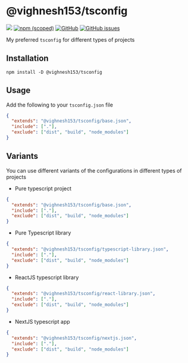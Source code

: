 # @vighnesh153/tsconfig

[![](https://img.shields.io/npm/dt/@vighnesh153/tsconfig)](https://img.shields.io/npm/dt/@vighnesh153/tsconfig)
[![npm (scoped)](https://img.shields.io/npm/v/@vighnesh153/-version)](https://www.npmjs.com/package/@vighnesh153/-version)
[![GitHub](https://img.shields.io/github/license/vighnesh153/vighnesh153-monorepo)](https://github.com/vighnesh153/vighnesh153-monorepo/blob/main/LICENSE)
[![GitHub issues](https://img.shields.io/github/issues/vighnesh153/vighnesh153-monorepo)](https://github.com/vighnesh153/vighnesh153-monorepo/issues)

My preferred `tsconfig` for different types of projects

## Installation

```shell
npm install -D @vighnesh153/tsconfig
```

## Usage

Add the following to your `tsconfig.json` file

```json
{
  "extends": "@vighnesh153/tsconfig/base.json",
  "include": ["."],
  "exclude": ["dist", "build", "node_modules"]
}
```

## Variants

You can use different variants of the configurations in different types of
projects

- Pure typescript project

```json
{
  "extends": "@vighnesh153/tsconfig/base.json",
  "include": ["."],
  "exclude": ["dist", "build", "node_modules"]
}
```

- Pure Typescript library

```json
{
  "extends": "@vighnesh153/tsconfig/typescript-library.json",
  "include": ["."],
  "exclude": ["dist", "build", "node_modules"]
}
```

- ReactJS typescript library

```json
{
  "extends": "@vighnesh153/tsconfig/react-library.json",
  "include": ["."],
  "exclude": ["dist", "build", "node_modules"]
}
```

- NextJS typescript app

```json
{
  "extends": "@vighnesh153/tsconfig/nextjs.json",
  "include": ["."],
  "exclude": ["dist", "build", "node_modules"]
}
```

